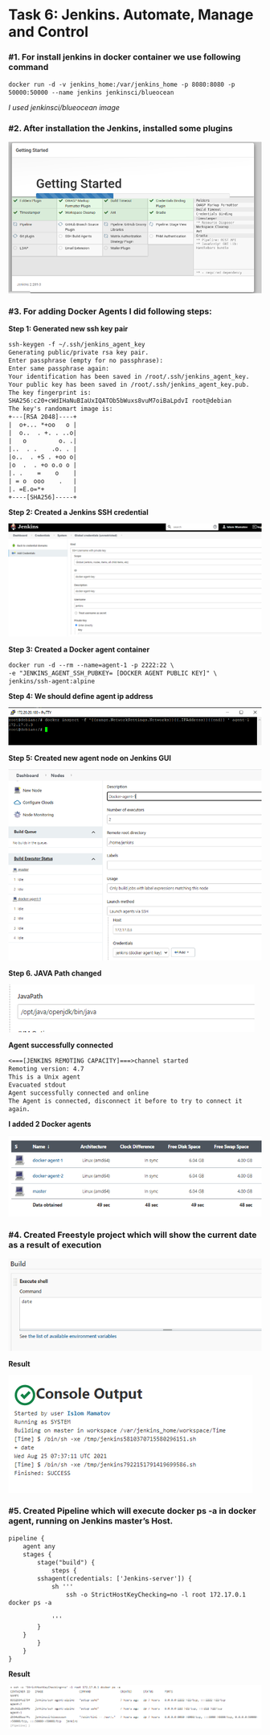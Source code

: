 # Task 6: Jenkins. Automate, Manage and Control

### #1. For install jenkins in docker container we use following command

    docker run -d -v jenkins_home:/var/jenkins_home -p 8080:8080 -p 50000:50000 --name jenkins jenkinsci/blueocean

*I used jenkinsci/blueocean image*

### #2. After installation the Jenkins, installed some plugins

!["Plugins"](img/plugins.png)


### #3. For adding Docker Agents I did following steps:
 **Step 1: Generated new ssh key pair**

    ssh-keygen -f ~/.ssh/jenkins_agent_key
    Generating public/private rsa key pair.
    Enter passphrase (empty for no passphrase):
    Enter same passphrase again:
    Your identification has been saved in /root/.ssh/jenkins_agent_key.
    Your public key has been saved in /root/.ssh/jenkins_agent_key.pub.
    The key fingerprint is:
    SHA256:c20+cWdIHaNuBIaUxIQATOb5bWuxs8vuM7oiBaLpdvI root@debian
    The key's randomart image is:
    +---[RSA 2048]----+
    |  o+... *+oo   o |
    |  o..  . +. . ..o|
    |   o         o. .|
    |..  . .    .o. . |
    |o..  . +S . +oo o|
    |o  .  . +o o.o o |
    |. .    =    o    |
    | = o  ooo    .   |
    |. =E.o=*+        |
    +----[SHA256]-----+


**Step 2: Created a Jenkins SSH credential**

!["Jenkin cred"](img/docker-agent-key.png) 


**Step 3: Created a Docker agent container**

    docker run -d --rm --name=agent-1 -p 2222:22 \
    -e "JENKINS_AGENT_SSH_PUBKEY= [DOCKER AGENT PUBLIC KEY]" \
    jenkins/ssh-agent:alpine

**Step 4: We should define agent ip address**

!["Agent ip"](img/agent-ip.png) 

**Step 5: Created new agent node on Jenkins GUI**

!["Docker agent"](img/docker-agent.png) 

**Step 6. JAVA Path changed**

!["Java Path"](img/java-path.png) 

**Agent successfully connected**

    <===[JENKINS REMOTING CAPACITY]===>channel started
    Remoting version: 4.7
    This is a Unix agent
    Evacuated stdout
    Agent successfully connected and online
    The Agent is connected, disconnect it before to try to connect it again.

**I added 2 Docker agents**

!["Java Path"](img/agents.png) 

### #4. Created Freestyle project which will show the current date as a result of execution

!["Date"](img/shell-date.png)  

**Result**

!["Date result"](img/date.png) 

### #5. Created Pipeline which will execute docker ps -a in docker agent, running on Jenkins master’s Host.

    pipeline {
        agent any
        stages {
            stage("build") {
                steps {
            sshagent(credentials: ['Jenkins-server']) {
                sh '''
                    ssh -o StrictHostKeyChecking=no -l root 172.17.0.1 docker ps -a
                
                '''
            }
        }
            }
        }
    }

**Result**

!["Pipeline"](img/pipeline1-result.png) 

